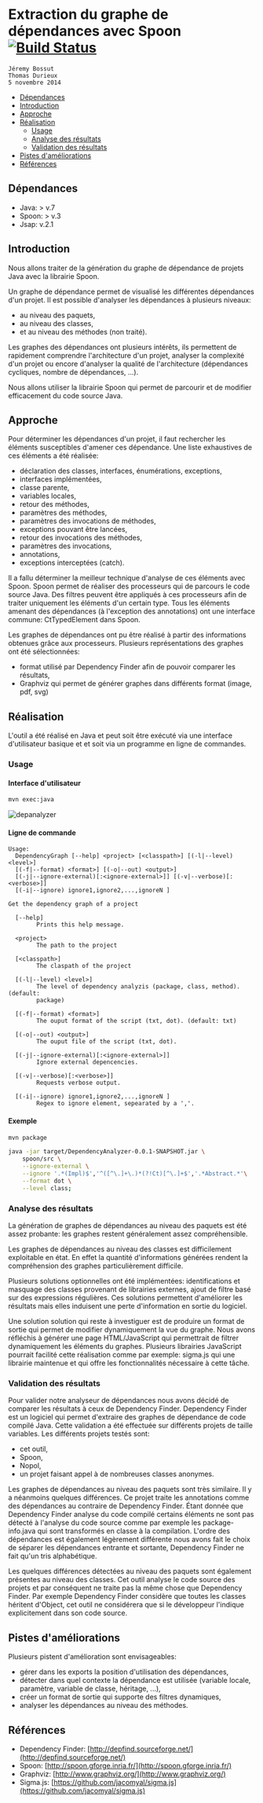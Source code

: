 # Extraction du graphe de dépendances avec Spoon [![Build Status](https://travis-ci.org/tdurieux/spoon-dependencies-analizer.svg)](https://travis-ci.org/tdurieux/spoon-dependencies-analizer)

```text
Jéremy Bossut
Thomas Durieux
5 novembre 2014
```
<!-- MarkdownTOC depth=3 -->

- [Dépendances](#dépendances)
- [Introduction](#introduction)
- [Approche](#approche)
- [Réalisation](#réalisation)
    - [Usage](#usage)
    - [Analyse des résultats](#analyse-des-résultats)
    - [Validation des résultats](#validation-des-résultats)
- [Pistes d'améliorations](#pistes-daméliorations)
- [Références](#références)

<!-- /MarkdownTOC -->

## Dépendances

- Java: > v.7
- Spoon: > v.3
- Jsap: v.2.1

## Introduction

Nous allons traiter de la génération du graphe de dépendance de projets Java avec la librairie Spoon.

Un graphe de dépendance permet de visualisé les différentes dépendances d'un projet. 
Il est possible d'analyser les dépendances à plusieurs niveaux:

- au niveau des paquets,
- au niveau des classes,
- et au niveau des méthodes (non traité).

Les graphes des dépendances ont plusieurs intérêts, ils permettent de rapidement comprendre l'architecture d'un projet,
analyser la complexité d'un projet ou encore d'analyser la qualité de l'architecture (dépendances cycliques, nombre de dépendances, ...).

Nous allons utiliser la librairie Spoon qui permet de parcourir et de modifier efficacement du code source Java.

## Approche

Pour déterminer les dépendances d'un projet, il faut rechercher les éléments susceptibles d'amener ces dépendance. 
Une liste exhaustives de ces éléments a été réalisée:

- déclaration des classes, interfaces, énumérations, exceptions,
- interfaces implémentées,
- classe parente,
- variables locales,
- retour des méthodes,
- paramètres des méthodes,
- paramètres des invocations de méthodes,
- exceptions pouvant être lancées,
- retour des invocations des méthodes,
- paramètres des invocations,
- annotations,
- exceptions interceptées (catch).

Il a fallu déterminer la meilleur technique d'analyse de ces éléments avec Spoon. 
Spoon permet de réaliser des processeurs qui  de parcours le code source Java.
Des filtres peuvent être appliqués à ces processeurs afin de traiter uniquement les éléments d'un certain type.
Tous les éléments amenant des dépendances (à l'exception des annotations) ont une interface commune: CtTypedElement dans Spoon.

Les graphes de dépendances ont pu être réalisé à partir des informations obtenues grâce aux processeurs. Plusieurs représentations des graphes ont été sélectionnées:

- format utilisé par Dependency Finder afin de pouvoir comparer les résultats,
- Graphviz qui permet de générer graphes dans différents format (image, pdf, svg)

## Réalisation

L'outil a été réalisé en Java et peut soit être exécuté via une interface d'utilisateur basique et et soit via un programme en ligne de commandes.

### Usage

#### Interface d'utilisateur

```bash
mvn exec:java
```

![depanalyzer](https://cloud.githubusercontent.com/assets/5577568/4861912/a3c49d9c-6107-11e4-8745-cd7f4a0e33e7.gif)


#### Ligne de commande

```text
Usage:
  DependencyGraph [--help] <project> [<classpath>] [(-l|--level) <level>]
  [(-f|--format) <format>] [(-o|--out) <output>]
  [(-j|--ignore-external)[:<ignore-external>]] [(-v|--verbose)[:<verbose>]]
  [(-i|--ignore) ignore1,ignore2,...,ignoreN ]

Get the dependency graph of a project

  [--help]
        Prints this help message.

  <project>
        The path to the project

  [<classpath>]
        The claspath of the project

  [(-l|--level) <level>]
        The level of dependency analyzis (package, class, method). (default:
        package)

  [(-f|--format) <format>]
        The ouput format of the script (txt, dot). (default: txt)

  [(-o|--out) <output>]
        The ouput file of the script (txt, dot).

  [(-j|--ignore-external)[:<ignore-external>]]
        Ignore external depencencies.

  [(-v|--verbose)[:<verbose>]]
        Requests verbose output.

  [(-i|--ignore) ignore1,ignore2,...,ignoreN ]
        Regex to ignore element, sepearated by a ','.
```

#### Exemple

```Bash
mvn package

java -jar target/DependencyAnalyzer-0.0.1-SNAPSHOT.jar \
    spoon/src \
    --ignore-external \
    --ignore '.*(Impl)$','^([^\.]+\.)*(?!Ct)[^\.]+$','.*Abstract.*'\
    --format dot \
    --level class;
```

### Analyse des résultats 

La génération de graphes de dépendances au niveau des paquets est été assez probante: les graphes restent généralement assez compréhensible. 

Les graphes de dépendances au niveau des classes est difficilement exploitable en état. En effet la quantité d'informations générées rendent la compréhension des graphes particulièrement difficile. 

Plusieurs solutions optionnelles ont été implémentées: identifications et masquage des classes provenant de librairies externes, ajout de filtre basé sur des expressions régulières. 
Ces solutions permettent d'améliorer les résultats mais elles induisent une perte d'information en sortie du logiciel. 

Une solution solution qui reste à investiguer est de produire un format de sortie qui permet de modifier dynamiquement la vue du graphe. Nous avons réfléchis à générer une page HTML/JavaScript qui permettrait de filtrer dynamiquement les éléments du graphes. Plusieurs librairies JavaScript pourrait facilité cette réalisation comme par exemple: sigma.js qui une librairie maintenue et qui offre les fonctionnalités nécessaire à cette tâche.

### Validation des résultats

Pour valider notre analyseur de dépendances nous avons décidé de comparer les résultats à ceux de Dependency Finder. Dependency Finder est un logiciel qui permet d'extraire des graphes de dépendance de code compilé Java.
Cette validation a été effectuée sur différents projets de taille variables. Les différents projets testés sont:

- cet outil,
- Spoon,
- Nopol,
- un projet faisant appel à de nombreuses classes anonymes.

Les graphes de dépendances au niveau des paquets sont très similaire. Il y a néanmoins quelques différences. Ce projet traite les annotations comme des dépendances au contraire de Dependency Finder. Étant donnée que Dependency Finder analyse du code compilé certains éléments ne sont pas détecté à l'analyse du code source comme par exemple les package-info.java qui sont transformés en classe à la compilation. L'ordre des dépendances est également légèrement différente nous avons fait le choix de séparer les dépendances entrante et sortante, Dependency Finder ne fait qu'un tris alphabétique.

Les quelques différences détectées au niveau des paquets sont également présentes au niveau des classes. Cet outil analyse le code source des projets et par conséquent ne traite pas la même chose que Dependency Finder. Par exemple Dependency Finder considère que toutes les classes héritent d'Object, cet outil ne considérera que si le développeur l'indique explicitement dans son code source.

## Pistes d'améliorations

Plusieurs pistent d'amélioration sont envisageables:

- gérer dans les exports la position d'utilisation des dépendances,
- détecter dans quel contexte la dépendance est utilisée (variable locale, paramètre, variable de classe, héritage, ...),
- créer un format de sortie qui supporte des filtres dynamiques,
- analyser les dépendances au niveau des méthodes.

## Références

- Dependency Finder: [http://depfind.sourceforge.net/](http://depfind.sourceforge.net/)
- Spoon: [http://spoon.gforge.inria.fr/](http://spoon.gforge.inria.fr/)
- Graphviz: [http://www.graphviz.org/](http://www.graphviz.org/)
- Sigma.js: [https://github.com/jacomyal/sigma.js](https://github.com/jacomyal/sigma.js)
